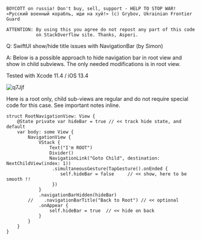 ```
BOYCOTT on russia! Don't buy, sell, support - HELP TO STOP WAR!
«Русский военный корабль, иди на хуй!» (c) Grybov, Ukrainian Frontier Guard

ATTENTION: By using this you agree do not repost any part of this code
           on StackOverflow site. Thanks, Asperi.
```

Q: SwiftUI show/hide title issues with NavigationBar (by Simon)

A: Below is a possible approach to hide navigation bar in root view and show in child subviews. The only needed modifications is in root view.

Tested with Xcode 11.4 / iOS 13.4

![q7Jjf](https://user-images.githubusercontent.com/62171579/173517547-cdc3b6b0-6ad7-48a3-824a-733708618384.gif)

Here is a root only, child sub-views are regular and do not require special code for this case. See important notes inline.

```
struct RootNavigationView: View {
    @State private var hideBar = true // << track hide state, and default
    var body: some View {
        NavigationView {
            VStack {
                Text("I'm ROOT")
                Divider()
                NavigationLink("Goto Child", destination: NextChildView(index: 1))
                 .simultaneousGesture(TapGesture().onEnded {
                    self.hideBar = false     // << show, here to be smooth !!
                 })
            }
            .navigationBarHidden(hideBar)
        //    .navigationBarTitle("Back to Root") // << optional 
            .onAppear {
                self.hideBar = true  // << hide on back
            }
        }
    }
}
```
